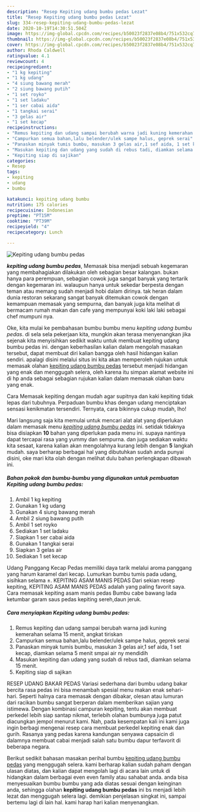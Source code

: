 ```yaml
---
description: "Resep Kepiting udang bumbu pedas Lezat"
title: "Resep Kepiting udang bumbu pedas Lezat"
slug: 334-resep-kepiting-udang-bumbu-pedas-lezat
date: 2020-10-19T14:30:51.504Z
image: https://img-global.cpcdn.com/recipes/b50023f2837e08b4/751x532cq70/kepiting-udang-bumbu-pedas-foto-resep-utama.jpg
thumbnail: https://img-global.cpcdn.com/recipes/b50023f2837e08b4/751x532cq70/kepiting-udang-bumbu-pedas-foto-resep-utama.jpg
cover: https://img-global.cpcdn.com/recipes/b50023f2837e08b4/751x532cq70/kepiting-udang-bumbu-pedas-foto-resep-utama.jpg
author: Rhoda Caldwell
ratingvalue: 4.1
reviewcount: 4
recipeingredient:
- "1 kg kepiting"
- "1 kg udang"
- "4 siung bawang merah"
- "2 siung bawang putih"
- "1 set royko"
- "1 set ladaku"
- "1 ser cabai aida"
- "1 tangkai serai"
- "3 gelas air"
- "1 set kecap"
recipeinstructions:
- "Remus kepiting dan udang sampai berubah warna jadi kuning kemerahan selama 15 menit, angkat tiriskan"
- "Campurkan semua bahan,lalu belender/ulek sampe halus, geprek serai"
- "Panaskan minyak tumis bumbu, masukan 3 gelas air,1 sef aida, 1 set kecap, diamkan selama 5 menit smpai air ny mendidih"
- "Masukan kepiting dan udang yang sudah di rebus tadi, diamkan selama 15 menit."
- "Kepiting siap di sajikan"
categories:
- Resep
tags:
- kepiting
- udang
- bumbu

katakunci: kepiting udang bumbu 
nutrition: 175 calories
recipecuisine: Indonesian
preptime: "PT15M"
cooktime: "PT39M"
recipeyield: "4"
recipecategory: Lunch

---
```



![Kepiting udang bumbu pedas](https://img-global.cpcdn.com/recipes/b50023f2837e08b4/751x532cq70/kepiting-udang-bumbu-pedas-foto-resep-utama.jpg)

<b><i>kepiting udang bumbu pedas</i></b>, Memasak bisa menjadi sebuah kegemaran yang membahagiakan dilakukan oleh sebagian besar kalangan. bukan hanya para perempuan, sebagian cowok juga sangat banyak yang tertarik dengan kegemaran ini. walaupun hanya untuk sekedar berpesta dengan teman atau memang sudah menjadi hobi dalam dirinya. tak heran dalam dunia restoran sekarang sangat banyak ditemukan cowok dengan kemampuan memasak yang sempurna, dan banyak juga kita melihat di bermacam rumah makan dan cafe yang mempunyai koki laki laki sebagai chef mumpuni nya.

Oke, kita mulai ke pembahasan bumbu bumbu menu <i>kepiting udang bumbu pedas</i>. di sela sela pekerjaan kita, mungkin akan terasa menyenangkan jika sejenak kita menyisihkan sedikit waktu untuk membuat kepiting udang bumbu pedas ini. dengan keberhasilan kalian dalam mengolah masakan tersebut, dapat membuat diri kalian bangga oleh hasil hidangan kalian sendiri. apalagi disini melalui situs ini kita akan memperoleh rujukan untuk memasak olahan <u>kepiting udang bumbu pedas</u> tersebut menjadi hidangan yang enak dan menggugah selera, oleh karena itu simpan alamat website ini di hp anda sebagai sebagian rujukan kalian dalam memasak olahan baru yang enak.

Cara Memasak kepiting dengan mudah agar supitnya dan kaki kepiting tidak lepas dari tubuhnya. Perpaduan bumbu khas dengan udang menciptakan sensasi kenikmatan tersendiri. Ternyata, cara bikinnya cukup mudah, lho!


Mari langsung saja kita memulai untuk mencari alat alat yang diperlukan dalam memasak menu <u><i>kepiting udang bumbu pedas</i></u> ini. setidak tidaknya bisa disiapkan <b>10</b> bahan yang diperlukan pada menu ini. supaya nantinya dapat tercapai rasa yang yummy dan sempurna. dan juga sediakan waktu kita sesaat, karena kalian akan mengolahnya kurang lebih dengan <b>5</b> langkah mudah. saya berharap berbagai hal yang dibutuhkan sudah anda punyai disini, oke mari kita olah dengan melihat dulu bahan perlengkapan dibawah ini.

<!--inarticleads1-->

##### Bahan pokok dan bumbu-bumbu yang digunakan untuk pembuatan Kepiting udang bumbu pedas:

1. Ambil 1 kg kepiting
1. Gunakan 1 kg udang
1. Gunakan 4 siung bawang merah
1. Ambil 2 siung bawang putih
1. Ambil 1 set royko
1. Sediakan 1 set ladaku
1. Siapkan 1 ser cabai aida
1. Gunakan 1 tangkai serai
1. Siapkan 3 gelas air
1. Sediakan 1 set kecap


Udang Panggang Kecap Pedas memiliki daya tarik melalui aroma panggang yang harum karamel dari kecap. Lumurkan bumbu tumis pada udang, sisihkan selama ±. KEPITING ASAM MANIS PEDAS Dari sekian resep kepiting, KEPITING ASAM MANIS PEDAS adalah yang paling favorit saya. Cara memasak kepiting asam manis pedas Bumbu cabe bawang lada ketumbar garam saus pedas kepiting sereh,daun jeruk. 

<!--inarticleads2-->

##### Cara menyiapkan Kepiting udang bumbu pedas:

1. Remus kepiting dan udang sampai berubah warna jadi kuning kemerahan selama 15 menit, angkat tiriskan
1. Campurkan semua bahan,lalu belender/ulek sampe halus, geprek serai
1. Panaskan minyak tumis bumbu, masukan 3 gelas air,1 sef aida, 1 set kecap, diamkan selama 5 menit smpai air ny mendidih
1. Masukan kepiting dan udang yang sudah di rebus tadi, diamkan selama 15 menit.
1. Kepiting siap di sajikan


RESEP UDANG BAKAR PEDAS Variasi sederhana dari bumbu udang bakar bercita rasa pedas ini bisa menambah spesial menu makan enak sehari-hari. Seperti halnya cara memasak dengan dibakar, olesan atau lumuran dari racikan bumbu sangat berperan dalam memberikan sajian yang istimewa. Dengan kombinasi campuran kepiting, tentu akan membuat perkedel lebih siap santap nikmat, terlebih olahan bumbunya juga patut diacungkan jempol menurut kami. Nah, pada kesempatan kali ini kami juga ingin berbagi mengenai resep cara membuat perkedel kepiting enak dan gurih. Rasanya yang pedas karena kandungan senyawa capsaicin di dalamnya membuat cabai menjadi salah satu bumbu dapur terfavorit di beberapa negara. 

Berikut sedikit bahasan masakan perihal bumbu <u>kepiting udang bumbu pedas</u> yang menggugah selera. kami berharap kalian sudah paham dengan ulasan diatas, dan kalian dapat mengolah lagi di acara lain untuk di hidangkan dalam berbagai even even family atau sahabat anda. anda bisa menyesuaikan bumbu bumbu yang ada diatas sesuai dengan keinginan anda, sehingga olahan <b>kepiting udang bumbu pedas</b> ini bs menjadi lebih lezat dan menggugah selera lagi. demikian penjelasan singkat ini, sampai bertemu lagi di lain hal. kami harap hari kalian menyenangkan.
